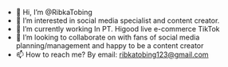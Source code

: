 - 👋 Hi, I’m @RibkaTobing
- 👀 I’m interested in social media specialist and content creator.
- 🌱 I’m currently working In PT. Higood live e-commerce TikTok
- 💞️ I’m looking to collaborate on with fans of social media planning/management and happy to be a content creator 
- 📫 How to reach me? By email: ribkatobing123@gmail.com

<!---
RibkaTobing/RibkaTobing is a ✨ special ✨ repository because its `README.md` (this file) appears on your GitHub profile.
You can click the Preview link to take a look at your changes.
--->
